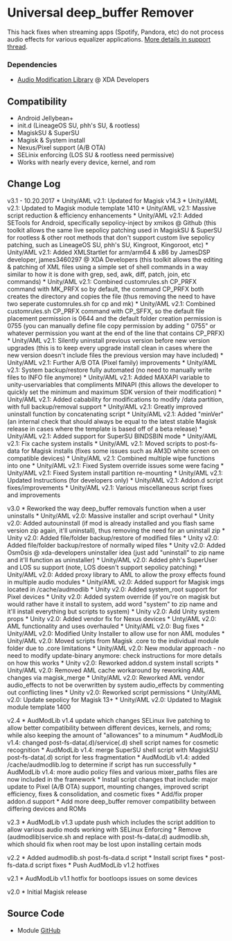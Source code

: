# Universal deep_buffer Remover
This hack fixes when streaming apps (Spotify, Pandora, etc) do not process audio effects for various equalizer applications. [More details in support thread](https://forum.xda-developers.com/apps/magisk/module-universal-deepbuffer-remover-t3577067).

### Dependencies
* [Audio Modification Library](https://forum.xda-developers.com/apps/magisk/module-audio-modification-library-t3579612) @ XDA Developers

## Compatibility
* Android Jellybean+
* init.d (LineageOS SU, phh's SU, & rootless)
* MagiskSU & SuperSU
* Magisk & System install
* Nexus/Pixel support (A/B OTA)
* SELinix enforcing (LOS SU & rootless need permissive)
* Works with nearly every device, kernel, and rom

## Change Log
v3.1 - 10.20.2017
    * Unity/AML v2.1: Updated for Magisk v14.3
    * Unity/AML v2.1: Updated to Magisk module template 1410
    * Unity/AML v2.1: Massive script reduction & efficiency enhancements
    * Unity/AML v2.1: Added SETools for Android, specifically sepolicy-inject by xmikos @ Github (this toolkit allows the same live sepolicy patching used in MagiskSU & SuperSU for rootless & other root methods that don't support custom live sepolicy patching, such as LineageOS SU, phh's SU, Kingroot, Kingoroot, etc)
    * Unity/AML v2.1: Added XMLStartlet for arm/arm64 & x86 by JamesDSP developer, james3460297 @ XDA Developers (this toolkit allows the editing & patching of XML files using a simple set of shell commands in a way similar to how it is done with grep, sed, awk, diff, patch, join, etc commands)
    * Unity/AML v2.1: Combined customrules.sh CP_PRFX command with MK_PRFX so by default, the command CP_PRFX both creates the directory and copies the file (thus removing the need to have two seperate customrules.sh for cp and mk)
    * Unity/AML v2.1: Combined customrules.sh CP_PRFX command with CP_SFFX, so the default file placement permission is 0644 and the default folder creation permission is 0755 (you can manually define file copy permission by adding " 0755" or whatever permission you want at the end of the line that contains CP_PRFX)
    * Unity/AML v2.1: Silently uninstall previous version before new version upgrades (this is to keep every upgrade install clean in cases where the new version doesn't include files the previous version may have included)
    * Unity/AML v2.1: Further A/B OTA (Pixel family) improvements
    * Unity/AML v2.1: System backup/restore fully automated (no need to manually write files to INFO file anymore)
    * Unity/AML v2.1: Added MAXAPI variable to unity-uservariables that compliments MINAPI (this allows the developer to quickly set the minimum and maximum SDK version of their modification)
    * Unity/AML v2.1: Added cabability for modifications to modify /data partition, with full backup/removal support
    * Unity/AML v2.1: Greatly improved uninstall function by concatenating script
    * Unity/AML v2.1: Added "minVer" (an internal check that should always be equal to the latest stable Magisk release in cases where the template is based off of a beta release)
    * Unity/AML v2.1: Added support for SuperSU BINDSBIN mode
    * Unity/AML v2.1: Fix cache system installs
    * Unity/AML v2.1: Moved scripts to post-fs-data for Magisk installs (fixes some issues such as AM3D white screen on compatible devices)
    * Unity/AML v2.1: Combined multiple wipe functions into one
    * Unity/AML v2.1: Fixed System override issues some were facing
    * Unity/AML v2.1: Fixed System install partition re-mounting
    * Unity/AML v2.1: Updated Instructions (for developers only)
	* Unity/AML v2.1: Addon.d script fixes/improvements
    * Unity/AML v2.1: Various miscellaneous script fixes and improvements
	
v3.0
	* Reworked the way deep_buffer removals function when a user uninstalls
	* Unity/AML v2.0: Massive installer and script overhaul
	* Unity v2.0: Added autouninstall (if mod is already installed and you flash same version zip again, it'll uninstall), thus removing the need for an uninstall zip
	* Unity v2.0: Added file/folder backup/restore of modified files
	* Unity v2.0: Added file/folder backup/restore of normally wiped files
	* Unity v2.0: Added Osm0sis @ xda-developers uninstaller idea (just add "uninstall" to zip name and it'll function as uninstaller)
	* Unity/AML v2.0: Added phh's SuperUser and LOS su support (note, LOS doesn't support sepolicy patching)
	* Unity/AML v2.0: Added proxy library to AML to allow the proxy effects found in multiple audio modules
	* Unity/AML v2.0: Added support for Magisk imgs located in /cache/audmodlib
	* Unity v2.0: Added system_root support for Pixel devices
	* Unity v2.0: Added system override (if you're on magisk but would rather have it install to system, add word "system" to zip name and it'll install everything but scripts to system)
	* Unity v2.0: Add Unity system props
	* Unity v2.0: Added vendor fix for Nexus devices
	* Unty/AML v2.0: AML functionality and uses overhauled
	* Unity/AML v2.0: Bug fixes
	* Unity/AML v2.0: Modified Unity Installer to allow use for non AML modules
	* Unity/AML v2.0: Moved scripts from Magisk .core to the individual module folder due to .core limitations
	* Unity/AML v2.0: New modular approach - no need to modify update-binary anymore: check instructions for more details on how this works
	* Unity v2.0: Reworked addon.d system install scripts
	* Unity/AML v2.0: Removed AML cache workaround by reworking AML changes via magisk_merge
	* Unity/AML v2.0: Reworked AML vendor audio_effects to not be overwritten by system audio_effects by commenting out conflicting lines
	* Unity v2.0: Reworked script permissions
	* Unity/AML v2.0: Update sepolicy for Magisk 13+
	* Unity/AML v2.0: Updated to Magisk module template 1400

v2.4
	* AudModLib v1.4 update which changes SELinux live patching to allow better compatibility between different devices, kernels, and roms; while also keeping the amount of "allowances" to a minumum
	* AudModLib v1.4: changed post-fs-data(.d)/service(.d) shell script names for cosmetic recognition
	* AudModLib v1.4: merge SuperSU shell script with MagiskSU post-fs-data(.d) script for less fragmentation
	* AudModLib v1.4: added /cache/audmodlib.log to determine if script has run successfully
	* AudModLib v1.4: more audio policy files and various mixer_paths files are now included in the framework
	* Install script changes that include: major update to Pixel (A/B OTA) support, mounting changes, improved script efficiency, fixes & consolidation, and cosmetic fixes
	* Add/fix proper addon.d support
	* Add more deep_buffer remover compatibility between differing devices and ROMs

v2.3
	* AudModLib v1.3 update push which includes the script addition to allow various audio mods working with SELinux Enforcing
	* Remove (audmodlib)service.sh and replace with post-fs-data(.d) audmodlib.sh, which should fix when root may be lost upon installing certain mods

v2.2
	* Added audmodlib.sh post-fs-data.d script
	* Install script fixes
	* post-fs-data.d script fixes
	* Push AudModLib v1.2 hotfixes
    
v2.1
	* AudModLib v1.1 hotfix for bootloops issues on some devices
    
v2.0
	* Initial Magisk release

## Source Code
* Module [GitHub](https://github.com/therealahrion/Universal-deep_buffer-Remover)
